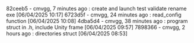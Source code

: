 82ceeb5 - cmvgg, 7 minutes ago : create and launch test validate rename exe [06/04/2025 10:17]
6723d5f - cmvgg, 24 minutes ago : read_config function [06/04/2025 10:08]
4dba5d4 - cmvgg, 38 minutes ago : program struct in .h, include Unity frame [06/04/2025 09:57]
7898366 - cmvgg, 2 hours ago : directories struct [06/04/2025 08:53]